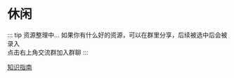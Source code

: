# 休闲

::: tip 资源整理中...
如果你有什么好的资源，可以在群里分享，后续被选中后会被录入 <br>
点击右上角交流群加入群聊
:::


[知识指南](https://zh.wikihow.com/%E9%A6%96%E9%A1%B5)

